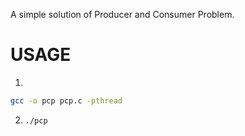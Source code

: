 A simple solution of Producer and Consumer Problem.

# USAGE

1. 
```bash
gcc -o pcp pcp.c -pthread
```

2. `./pcp`
